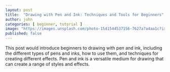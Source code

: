```yaml
---
layout: post
title:  "Drawing with Pen and Ink: Techniques and Tools for Beginners"
author: john
categories: [ beginner, tutorial ]
image: "https://images.unsplash.com/photo-1541544537156-7627a7a4aa1c?ixlib=rb-0.3.5&ixid=eyJhcHBfaWQiOjEyMDd9&s=a20c472bc23308e390c8ffae3dd90c60&auto=format&fit=crop&w=750&q=80"
published: false
---
```


This post would introduce beginners to drawing with pen and ink, including the different types of pens and inks, how to use them, and techniques for creating different effects. Pen and ink is a versatile medium for drawing that can create a range of styles and effects.
